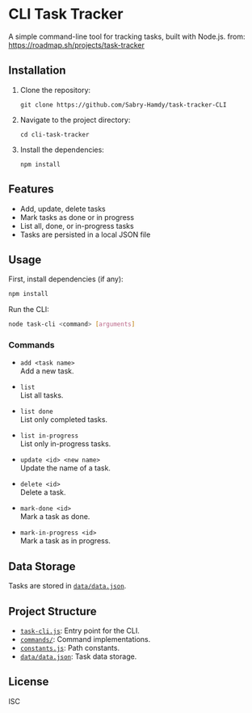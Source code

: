 # CLI Task Tracker

A simple command-line tool for tracking tasks, built with Node.js.
from: https://roadmap.sh/projects/task-tracker

## Installation
1. Clone the repository:
   ```
   git clone https://github.com/Sabry-Hamdy/task-tracker-CLI
   ```
2. Navigate to the project directory:
   ```
   cd cli-task-tracker
   ```
3. Install the dependencies:
   ```
   npm install
   ```

## Features

- Add, update, delete tasks
- Mark tasks as done or in progress
- List all, done, or in-progress tasks
- Tasks are persisted in a local JSON file

## Usage

First, install dependencies (if any):

```sh
npm install
```

Run the CLI:

```sh
node task-cli <command> [arguments]
```

### Commands

- `add <task name>`  
  Add a new task.

- `list`  
  List all tasks.

- `list done`  
  List only completed tasks.

- `list in-progress`  
  List only in-progress tasks.

- `update <id> <new name>`  
  Update the name of a task.

- `delete <id>`  
  Delete a task.

- `mark-done <id>`  
  Mark a task as done.

- `mark-in-progress <id>`  
  Mark a task as in progress.

## Data Storage

Tasks are stored in [`data/data.json`](data/data.json).

## Project Structure

- [`task-cli.js`](task-cli.js): Entry point for the CLI.
- [`commands/`](commands/index.js): Command implementations.
- [`constants.js`](constants.js): Path constants.
- [`data/data.json`](data/data.json): Task data storage.

## License

ISC
